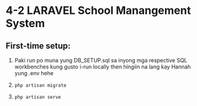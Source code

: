 # 4-2 LARAVEL School Manangement System


## First-time setup:
1. Paki run po muna yung DB_SETUP.sql sa inyong mga respective SQL workbenches kung gusto i-run locally
    then hingiin na lang kay Hannah yung .env hehe

1. `php artisan migrate`

1. `php artisan serve`